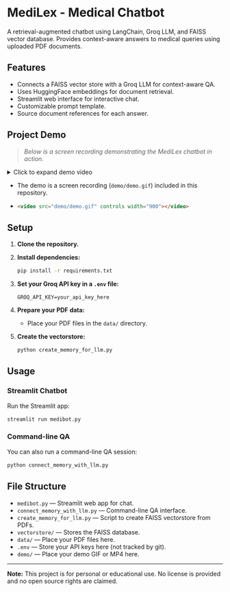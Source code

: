 # MediLex - Medical Chatbot

A retrieval-augmented chatbot using LangChain, Groq LLM, and FAISS vector database.
Provides context-aware answers to medical queries using uploaded PDF documents.

## Features

- Connects a FAISS vector store with a Groq LLM for context-aware QA.
- Uses HuggingFace embeddings for document retrieval.
- Streamlit web interface for interactive chat.
- Customizable prompt template.
- Source document references for each answer.

## Project Demo

> _Below is a screen recording demonstrating the MediLex chatbot in action._

<details>
<summary>Click to expand demo video</summary>

![Demo Video](demo/demo.gif)

</details>

- The demo is a screen recording (`demo/demo.gif`) included in this repository.
- ```html
  <video src="demo/demo.gif" controls width="900"></video>
  ```

## Setup

1. **Clone the repository.**
2. **Install dependencies:**

   ```bash
   pip install -r requirements.txt
   ```
3. **Set your Groq API key in a `.env` file:**

   ```
   GROQ_API_KEY=your_api_key_here
   ```
4. **Prepare your PDF data:**

   - Place your PDF files in the `data/` directory.
5. **Create the vectorstore:**

   ```bash
   python create_memory_for_llm.py
   ```

## Usage

### Streamlit Chatbot

Run the Streamlit app:

```bash
streamlit run medibot.py
```

### Command-line QA

You can also run a command-line QA session:

```bash
python connect_memory_with_llm.py
```

## File Structure

- `medibot.py` — Streamlit web app for chat.
- `connect_memory_with_llm.py` — Command-line QA interface.
- `create_memory_for_llm.py` — Script to create FAISS vectorstore from PDFs.
- `vectorstore/` — Stores the FAISS database.
- `data/` — Place your PDF files here.
- `.env` — Store your API keys here (not tracked by git).
- `demo/` — Place your demo GIF or MP4 here.

---

**Note:**
This project is for personal or educational use. No license is provided and no open source rights are claimed.
